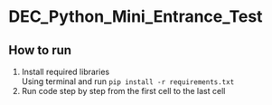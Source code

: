# DEC_Python_Mini_Entrance_Test
## How to run
1. Install required libraries <br />
Using terminal and run ```pip install -r requirements.txt```
2. Run code step by step from the first cell to the last cell
